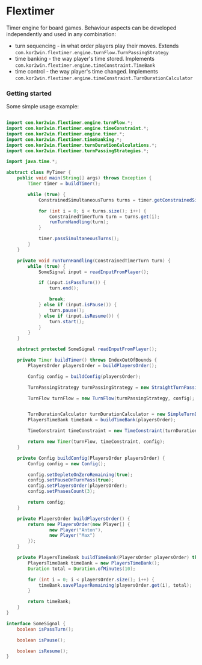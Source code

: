 # Flextimer
Timer engine for board games. Behaviour aspects can be developed independently and used in any combination:
- turn sequencing - in what order players play their moves. Extends `com.kor2win.flextimer.engine.turnFlow.TurnPassingStrategy`
- time banking - the way player's time stored. Implements `com.kor2win.flextimer.engine.timeConstraint.TimeBank`
- time control - the way player's time changed. Implements `com.kor2win.flextimer.engine.timeConstraint.TurnDurationCalculator`

### Getting started
Some simple usage example:

```java

import com.kor2win.flextimer.engine.turnFlow.*;
import com.kor2win.flextimer.engine.timeConstraint.*;
import com.kor2win.flextimer.engine.timer.*;
import com.kor2win.flextimer.timeBanking.*;
import com.kor2win.flextimer.turnDurationCalculations.*;
import com.kor2win.flextimer.turnPassingStrategies.*;

import java.time.*;

abstract class MyTimer {
    public void main(String[] args) throws Exception {
        Timer timer = buildTimer();

        while (true) {
            ConstrainedSimultaneousTurns turns = timer.getConstrainedSimultaneousTurns();

            for (int i = 0; i < turns.size(); i++) {
                ConstrainedTimerTurn turn = turns.get(i);
                runTurnHandling(turn);
            }

            timer.passSimultaneousTurns();
        }
    }

    private void runTurnHandling(ConstrainedTimerTurn turn) {
        while (true) {
            SomeSignal input = readInputFromPlayer();

            if (input.isPassTurn()) {
                turn.end();

                break;
            } else if (input.isPause()) {
                turn.pause();
            } else if (input.isResume()) {
                turn.start();
            }
        }
    }

    abstract protected SomeSignal readInputFromPlayer();

    private Timer buildTimer() throws IndexOutOfBounds {
        PlayersOrder playersOrder = buildPlayersOrder();

        Config config = buildConfig(playersOrder);

        TurnPassingStrategy turnPassingStrategy = new StraightTurnPassingStrategy();

        TurnFlow turnFlow = new TurnFlow(turnPassingStrategy, config);


        TurnDurationCalculator turnDurationCalculator = new SimpleTurnDurationCalculator();
        PlayersTimeBank timeBank = buildTimeBank(playersOrder);

        TimeConstraint timeConstraint = new TimeConstraint(turnDurationCalculator, timeBank, turnFlow, config);

        return new Timer(turnFlow, timeConstraint, config);
    }

    private Config buildConfig(PlayersOrder playersOrder) {
        Config config = new Config();

        config.setDepleteOnZeroRemaining(true);
        config.setPauseOnTurnPass(true);
        config.setPlayersOrder(playersOrder);
        config.setPhasesCount(3);

        return config;
    }

    private PlayersOrder buildPlayersOrder() {
        return new PlayersOrder(new Player[] {
                new Player("Anton"),
                new Player("Max")
        });
    }

    private PlayersTimeBank buildTimeBank(PlayersOrder playersOrder) throws IndexOutOfBounds {
        PlayersTimeBank timeBank = new PlayersTimeBank();
        Duration total = Duration.ofMinutes(10);

        for (int i = 0; i < playersOrder.size(); i++) {
            timeBank.savePlayerRemaining(playersOrder.get(i), total);
        }

        return timeBank;
    }
}

interface SomeSignal {
    boolean isPassTurn();

    boolean isPause();

    boolean isResume();
}
```